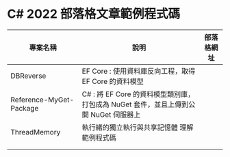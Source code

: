 # C# 2022 部落格文章範例程式碼

|專案名稱|說明|部落格網址|
|-|-|-|
|DBReverse|EF Core : 使用資料庫反向工程，取得 EF Core 的資料模型||
|Reference-MyGet-Package|C# : 將 EF Core 的資料模型類別庫，打包成為 NuGet 套件，並且上傳到公開 NuGet 伺服器上||
|ThreadMemory|執行緒的獨立執行與共享記憶體 理解範例程式碼||
||||
||||

